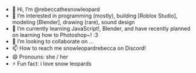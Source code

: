 - 👋 Hi, I’m @rebeccathesnowleopard
- 👀 I’m interested in programming (mostly), building [Roblox Studio], modeling [Blender], drawing (rare), sound design
- 🌱 I’m currently learning JavaScript!, Blender, and have recently planned on learning how to Photoshop~! :3
- 💞️ I’m looking to collaborate on ...
- 📫 How to reach me snowleopardrebecca on Discord!
- 😄 Pronouns: she / her
- ⚡ Fun fact: i love snow leopards 

<!---
rebeccathesnowleopard/rebeccathesnowleopard is a ✨ special ✨ repository because its `README.md` (this file) appears on your GitHub profile.
You can click the Preview link to take a look at your changes.
--->
